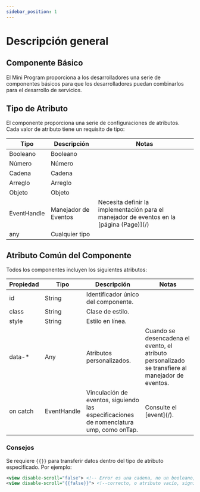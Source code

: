 ```yaml
---
sidebar_position: 1
---
```


# Descripción general

## Componente Básico

El Mini Program proporciona a los desarrolladores una serie de componentes básicos para que los desarrolladores puedan combinarlos para el desarrollo de servicios.

## Tipo de Atributo

El componente proporciona una serie de configuraciones de atributos. Cada valor de atributo tiene un requisito de tipo:

<table>
    <thead>
        <tr>
            <th>Tipo</th>
            <th>Descripción</th>
            <th>Notas</th>
        </tr>
    </thead>
    <tbody>
        <tr>
            <td>Booleano</td>
            <td>Booleano</td>
            <td></td>
        </tr>
        <tr>
            <td>Número</td>
            <td>Número</td>
            <td></td>
        </tr>
        <tr>
            <td>Cadena</td>
            <td>Cadena</td>
            <td></td>
        </tr>
        <tr>
            <td>Arreglo</td>
            <td>Arreglo</td>
            <td></td>
        </tr>
        <tr>
            <td>Objeto</td>
            <td>Objeto</td>
            <td></td>
        </tr>
        <tr>
            <td>EventHandle</td>
            <td>Manejador de Eventos</td>
            <td>Necesita definir la implementación para el manejador de eventos en la [página (Page)](/)</td>
        </tr>
        <tr>
            <td>any</td>
            <td>Cualquier tipo</td>
            <td></td>
        </tr>
    </tbody>
</table>

## Atributo Común del Componente

Todos los componentes incluyen los siguientes atributos:

<table>
    <thead>
        <tr>
        <th>Propiedad</th>
        <th>Tipo</th>
        <th>Descripción</th>
        <th>Notas</th>
        </tr>
    </thead>
    <tbody>
        <tr>
        <td>id</td>
        <td>String</td>
        <td>Identificador único del componente.</td>
        <td></td>
        </tr>
        <tr>
        <td>class</td>
        <td>String</td>
        <td>Clase de estilo.</td>
        <td></td>
        </tr>
        <tr>
        <td>style</td>
        <td>String</td>
        <td>Estilo en línea.</td>
        <td></td>
        </tr>
        <tr>
        <td>data-*</td>
        <td>Any</td>
        <td>Atributos personalizados.</td>
        <td>Cuando se desencadena el evento, el atributo personalizado se transfiere al manejador de eventos.</td>
        </tr>
        <tr>
        <td>on catch</td>
        <td>EventHandle</td>
        <td>Vinculación de eventos, siguiendo las especificaciones de nomenclatura ump, como onTap.</td>
        <td>Consulte el [event](/).</td>
        </tr>
    </tbody>
</table>

### Consejos

Se requiere `{{}}` para transferir datos dentro del tipo de atributo especificado. Por ejemplo:

```xml
<view disable-scroll="false"> <!-- Error es una cadena, no un booleano, equivalente al tipo booleano true -->
<view disable-scroll="{{false}}"> <!--correcto, o atributo vacío, significa falso-->
```